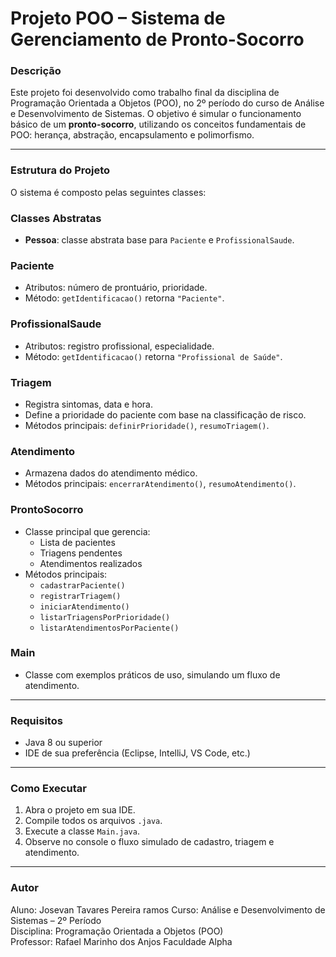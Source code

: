 # Projeto POO – Sistema de Gerenciamento de Pronto-Socorro

### Descrição

Este projeto foi desenvolvido como trabalho final da disciplina de Programação Orientada a Objetos (POO), no 2º período do curso de Análise e Desenvolvimento de Sistemas. O objetivo é simular o funcionamento básico de um **pronto-socorro**, utilizando os conceitos fundamentais de POO: herança, abstração, encapsulamento e polimorfismo.

---

### Estrutura do Projeto

O sistema é composto pelas seguintes classes:

### Classes Abstratas
- **Pessoa**: classe abstrata base para `Paciente` e `ProfissionalSaude`.

### Paciente
- Atributos: número de prontuário, prioridade.
- Método: `getIdentificacao()` retorna `"Paciente"`.

### ProfissionalSaude
- Atributos: registro profissional, especialidade.
- Método: `getIdentificacao()` retorna `"Profissional de Saúde"`.

### Triagem
- Registra sintomas, data e hora.
- Define a prioridade do paciente com base na classificação de risco.
- Métodos principais: `definirPrioridade()`, `resumoTriagem()`.

### Atendimento
- Armazena dados do atendimento médico.
- Métodos principais: `encerrarAtendimento()`, `resumoAtendimento()`.

### ProntoSocorro
- Classe principal que gerencia:
  - Lista de pacientes
  - Triagens pendentes
  - Atendimentos realizados
- Métodos principais:
  - `cadastrarPaciente()`
  - `registrarTriagem()`
  - `iniciarAtendimento()`
  - `listarTriagensPorPrioridade()`
  - `listarAtendimentosPorPaciente()`

### Main
- Classe com exemplos práticos de uso, simulando um fluxo de atendimento.

---

### Requisitos

- Java 8 ou superior
- IDE de sua preferência (Eclipse, IntelliJ, VS Code, etc.)

---

### Como Executar

1. Abra o projeto em sua IDE.
2. Compile todos os arquivos `.java`.
3. Execute a classe `Main.java`.
4. Observe no console o fluxo simulado de cadastro, triagem e atendimento.

---

### Autor

Aluno: Josevan Tavares Pereira ramos 
Curso: Análise e Desenvolvimento de Sistemas – 2º Período  
Disciplina: Programação Orientada a Objetos (POO)  
Professor: Rafael Marinho dos Anjos
Faculdade Alpha

